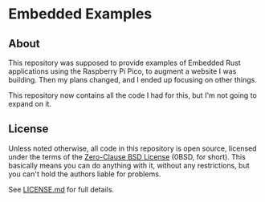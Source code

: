 # Embedded Examples

## About

This repository was supposed to provide examples of Embedded Rust applications
using the Raspberry Pi Pico, to augment a website I was building. Then my plans
changed, and I ended up focusing on other things.

This repository now contains all the code I had for this, but I'm not going to
expand on it.

## License

Unless noted otherwise, all code in this repository is open source, licensed
under the terms of the
[Zero-Clause BSD License](https://opensource.org/license/0bsd/) (0BSD, for
short). This basically means you can do anything with it, without any
restrictions, but you can't hold the authors liable for problems.

See [LICENSE.md](LICENSE.md) for full details.
